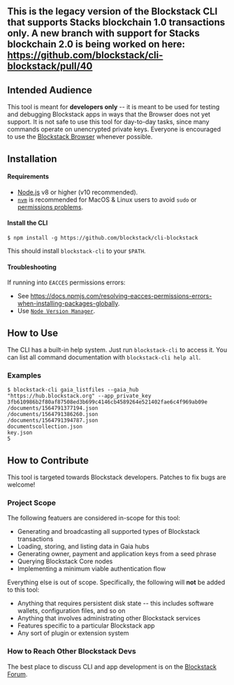 ## This is the legacy version of the Blockstack CLI that supports Stacks blockchain 1.0 transactions only. A new branch with support for Stacks blockchain 2.0 is being worked on here: https://github.com/blockstack/cli-blockstack/pull/40

## Intended Audience

This tool is meant for **developers only**
-- it is meant to be used for testing and debugging Blockstack apps in ways that
the Browser does not yet support.  It is not safe to use this tool for
day-to-day tasks, since many commands operate on unencrypted private keys.
Everyone is encouraged to use the [Blockstack
Browser](https://github.com/blockstack/blockstack-browser) whenever possible.

## Installation

#### Requirements
* [Node.js](https://nodejs.org/en/download/) v8 or higher (v10 recommended).
* [`nvm`](https://github.com/nvm-sh/nvm) is recommended for MacOS & Linux users to avoid `sudo` or [permissions problems](https://docs.npmjs.com/resolving-eacces-permissions-errors-when-installing-packages-globally).

#### Install the CLI

```
$ npm install -g https://github.com/blockstack/cli-blockstack
```

This should install `blockstack-cli` to your `$PATH`.

#### Troubleshooting

If running into `EACCES` permissions errors:
* See https://docs.npmjs.com/resolving-eacces-permissions-errors-when-installing-packages-globally.
* Use [`Node Version Manager`](https://github.com/nvm-sh/nvm).

## How to Use

The CLI has a built-in help system.  Just run `blockstack-cli` to access it.
You can list all command documentation with `blockstack-cli help all`.

### Examples

```
$ blockstack-cli gaia_listfiles --gaia_hub "https://hub.blockstack.org" --app_private_key 3fb610986b2f80af87508ed3b699c4146cb4589264e521402fae6c4f969ab09e
/documents/1564791377194.json
/documents/1564791386260.json
/documents/1564791394787.json
documentscollection.json
key.json
5
```

## How to Contribute

This tool is targeted towards Blockstack developers.  Patches to fix bugs are
welcome!

### Project Scope

The following featuers are considered in-scope for this tool:

* Generating and broadcasting all supported types of Blockstack transactions
* Loading, storing, and listing data in Gaia hubs
* Generating owner, payment and application keys from a seed phrase
* Querying Blockstack Core nodes
* Implementing a minimum viable authentication flow

Everything else is out of scope.  Specifically, the following will **not** be
added to this tool:

* Anything that requires persistent disk state -- this includes software wallets, configuration
  files, and so on
* Anything that involves administrating other Blockstack services
* Features specific to a particular Blockstack app
* Any sort of plugin or extension system

### How to Reach Other Blockstack Devs

The best place to discuss CLI and app development is on the [Blockstack
Forum](https://forum.blockstack.org).
